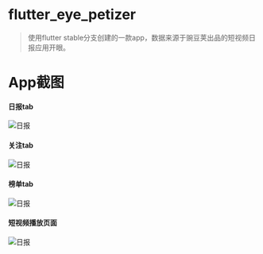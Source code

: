 # flutter_eye_petizer
> 使用flutter stable分支创建的一款app，数据来源于豌豆荚出品的短视频日报应用开眼。
# App截图
#### 日报tab
![日报](https://github.com/whisper90/flutter_eye_petizer/blob/master/screenshots/Screenshot_2019-09-27-15-42-20-601_whisper.flutter.eye.flutter_eye_petizer.png) 
#### 关注tab
![日报](https://github.com/whisper90/flutter_eye_petizer/blob/master/screenshots/Screenshot_2019-09-27-15-42-28-339_whisper.flutter.eye.flutter_eye_petizer.png) 
#### 榜单tab
![日报](https://github.com/whisper90/flutter_eye_petizer/blob/master/screenshots/Screenshot_2019-09-27-15-42-43-324_whisper.flutter.eye.flutter_eye_petizer.png) 
#### 短视频播放页面
![日报](https://github.com/whisper90/flutter_eye_petizer/blob/master/screenshots/Screenshot_2019-09-27-15-42-58-290_whisper.flutter.eye.flutter_eye_petizer.png) 
